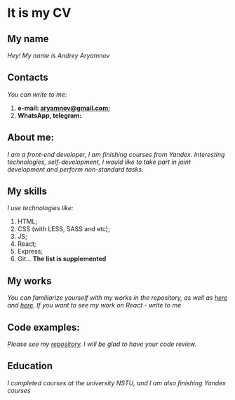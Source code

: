 # It is my CV

## My name

*Hey! My name is Andrey Aryamnov*

## Contacts

*You can write to me:*
1. **e-mail: aryamnov@gmail.com;**
2. **WhatsApp, telegram:**

## About me:

*I am a front-end developer, I am finishing courses from Yandex. Interesting technologies, self-development, I would like to take part in joint development and perform non-standard tasks.*

## My skills

*I use technologies like:*
1. HTML;
2. CSS (with LESS, SASS and etc);
3. JS;
4. React;
5. Express;
6. Git...
**The list is supplemented**

## My works

*You can familiarize yourself with my works in the repository, as well as [here](https://aryamnov.github.io/how-to-learn/) and [here](https://aryamnov.github.io/russian-travel/index.html).*
*If you want to see my work on React - write to me*

## Code examples:

*Please see my [repository](https://github.com/Aryamnov?tab=repositories). I will be glad to have your code review.*

## Education

*I completed courses at the university NSTU, and I am also finishing Yandex courses*
